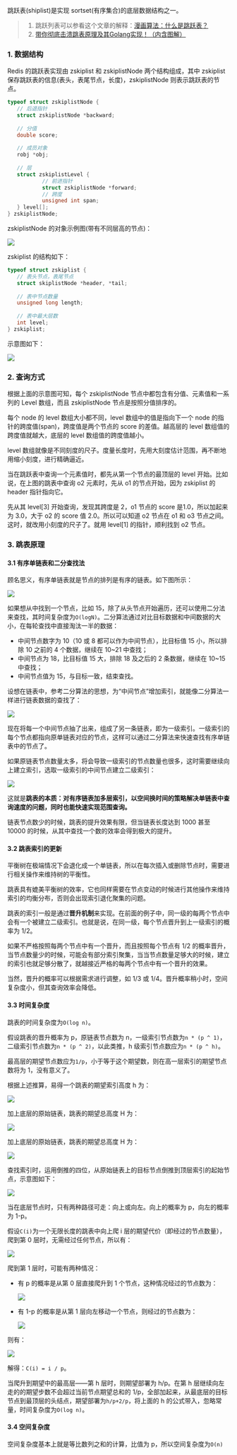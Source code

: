 跳跃表(shiplist)是实现 sortset(有序集合)的底层数据结构之一。

> 1. 跳跃列表可以参看这个文章的解释：[漫画算法：什么是跳跃表？](http://blog.jobbole.com/111731/)
> 2. [带你彻底击溃跳表原理及其Golang实现！（内含图解）](https://mp.weixin.qq.com/s/XEIrp1oTsBYDCv3b-m_11g)

### 1. 数据结构

Redis 的跳跃表实现由 zskiplist 和 zskiplistNode 两个结构组成，其中 zskiplist 保存跳跃表的信息(表头，表尾节点，长度)，zskiplistNode 则表示跳跃表的节点。

```c
typeof struct zskiplistNode {
   // 后退指针
   struct zskiplistNode *backward;
   
   // 分值
   double score;
   
   // 成员对象
   robj *obj;
   
   // 层
   struct zskiplistLevel {
           // 前进指针
           struct zskiplistNode *forward;
           // 跨度
           unsigned int span;
   } level[];
} zskiplistNode;
```

zskiplistNode 的对象示例图(带有不同层高的节点)：

![](http://cnd.qiniu.lin07ux.cn/markdown/1558875022579.png)

zskiplist 的结构如下：

```c
typeof struct zskiplist {
   // 表头节点，表尾节点
   struct skiplistNode *header, *tail;
   
   // 表中节点数量
   unsigned long length;
   
   // 表中最大层数
   int level;
} zskiplist;
```

示意图如下：

![](http://cnd.qiniu.lin07ux.cn/markdown/1558875230291.png)

### 2. 查询方式

根据上面的示意图可知，每个 zskiplistNode 节点中都包含有分值、元素值和一系列的 Level 数组，而且 zskiplistNode 节点是按照分值排序的。

每个 node 的 level 数组大小都不同，level 数组中的值是指向下一个 node 的指针的跨度值(span)，跨度值是两个节点的 score 的差值。越高层的 level 数组值的跨度值就越大，底层的 level 数组值的跨度值越小。

level 数组就像是不同刻度的尺子。度量长度时，先用大刻度估计范围，再不断地用缩小刻度，进行精确逼近。

当在跳跃表中查询一个元素值时，都先从第一个节点的最顶层的 level 开始。比如说，在上图的跳表中查询 o2 元素时，先从 o1 的节点开始，因为 zskiplist 的 header 指针指向它。

先从其 level[3] 开始查询，发现其跨度是 2，o1 节点的 score 是1.0，所以加起来为 3.0，大于 o2 的 score 值 2.0。所以可以知道 o2 节点在 o1 和 o3 节点之间。这时，就改用小刻度的尺子了。就用 level[1] 的指针，顺利找到 o2 节点。

### 3. 跳表原理

#### 3.1 有序单链表和二分查找法

顾名思义，有序单链表就是节点的排列是有序的链表。如下图所示：

![](http://cnd.qiniu.lin07ux.cn/markdown/1661429742-e5b8f8ace9e4.jpg)

如果想从中找到一个节点，比如 15，除了从头节点开始遍历，还可以使用二分法来查找，其时间复杂度为`O(logN)`。二分算法通过对比目标数据和中间数据的大小，在每轮查找中直接淘汰一半的数据：

* 中间节点数字为 10（10 或 8 都可以作为中间节点），比目标值 15 小，所以排除 10 之前的 4 个数据，继续在 10~21 中查找；
* 中间节点为 18，比目标值 15 大，排除 18 及之后的 2 条数据，继续在 10~15 中查找；
* 中间节点值为 15，与目标一致，结束查找。

设想在链表中，参考二分算法的思想，为“中间节点”增加索引，就能像二分算法一样进行链表数据的查找了：

![](http://cnd.qiniu.lin07ux.cn/markdown/1661431030-7ebf5dfaccae.jpg)

现在将每一个中间节点抽了出来，组成了另一条链表，即为一级索引。一级索引的每个节点都指向原单链表对应的节点，这样可以通过二分算法来快速查找有序单链表中的节点了。

如果原链表节点数量太多，将会导致一级索引的节点数量也很多，这时需要继续向上建立索引，选取一级索引的中间节点建立二级索引：

![](http://cnd.qiniu.lin07ux.cn/markdown/1661431208-262f615787ee.jpg)

这就是**跳表的本质：对有序链表加多层索引，以空间换时间的策略解决单链表中查询速度的问题，同时也能快速实现范围查询。**

链表节点数少的时候，跳表的提升效果有限，但当链表长度达到 1000 甚至 10000 的时候，从其中查找一个数的效率会得到极大的提升。

#### 3.2 跳表索引的更新

平衡树在极端情况下会退化成一个单链表，所以在每次插入或删除节点时，需要进行相关操作来维持树的平衡性。

跳表具有媲美平衡树的效率，它也同样需要在节点变动的时候进行其他操作来维持索引的均衡分布，否则会出现索引退化聚集的问题。

跳表的索引一般是通过**晋升机制**来实现。在前面的例子中，同一级的每两个节点中会有一个被建立二级索引。也就是说，在同一级，每个节点晋升到上一级索引的概率为 1/2。

如果不严格按照每两个节点中有一个晋升，而且按照每个节点有 1/2 的概率晋升，当节点数量少的时候，可能会有部分索引聚集，当当节点数量足够大的时候，建立的索引也就足够分散了，就越接近严格的每两个节点中有一个晋升的效果。

当然，晋升的概率可以根据需求进行调整，如 1/3 或 1/4。晋升概率稍小时，空间复杂度小，但其查询效率会降低。

#### 3.3 时间复杂度

跳表的时间复杂度为`O(log n)`。

假设跳表的晋升概率为 p，原链表节点数为 n，一级索引节点数为`n * (p ^ 1)`，二级索引节点数为`n * (p ^ 2)`，以此类推，h 级索引节点数应为`n * (p ^ h)`。

最高层的期望节点数应为`1/p`，小于等于这个期望数，则在高一层索引的期望节点数将为 1，没有意义了。

根据上述推算，易得一个跳表的期望索引高度 h 为：

![](http://cnd.qiniu.lin07ux.cn/markdown/1661773096-de660deb83b5.jpg)

加上底层的原始链表，跳表的期望总高度 H 为：

![](http://cnd.qiniu.lin07ux.cn/markdown/1661773115-2cdcc494e7b8.jpg)

加上底层的原始链表，跳表的期望总高度 H 为：

![](http://cnd.qiniu.lin07ux.cn/markdown/1661774051-358db30c63f0.jpg)

查找索引时，运用倒推的四位，从原始链表上的目标节点倒推到顶层索引的起始节点，示意图如下：

![](http://cnd.qiniu.lin07ux.cn/markdown/1661774083-4da1e65817e4.jpg)

当在底层节点时，只有两种路径可走：向上或向左。向上的概率为 p，向左的概率为 1-p。

假设`C(i)`为一个无限长度的跳表中向上爬 i 层的期望代价（即经过的节点数量），爬到第 0 层时，无需经过任何节点，所以有：

![](http://cnd.qiniu.lin07ux.cn/markdown/1661774225-85b89025f105.jpg)

爬到第 1 层时，可能有两种情况：

* 有 p 的概率是从第 0 层直接爬升到 1 个节点，这种情况经过的节点数为：

    ![](http://cnd.qiniu.lin07ux.cn/markdown/1661775660-351f575cd23a.jpg)

* 有 1-p 的概率是从第 1 层向左移动一个节点，则经过的节点数为：

    ![](http://cnd.qiniu.lin07ux.cn/markdown/1661775685-00ba8ed83baf.jpg)

则有：

![](http://cnd.qiniu.lin07ux.cn/markdown/1661775694-1766949044fe.jpg)

解得：`C(i) = i / p`。

当爬升到期望中的最高层——第 h 层时，则期望部署为 h/p。在第 h 层继续向左走的的期望步数不会超过当前节点期望总和的 1/p，全部加起来，从最底层的目标节点到最顶层的头结点，期望部署为`h/p+2/p`，将上面的 h 的公式带入，忽略常量，时间复杂度为`O(log n)`。

#### 3.4 空间复杂度

空间复杂度基本上就是等比数列之和的计算，比值为 p，所以空间复杂度为`O(n)`


